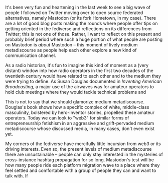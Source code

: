 It's been very fun and heartening in the last week to see a big wave of people I followed on Twitter moving over to open source federated alternatives, namely Mastodon (or its fork Hometown, in my case). There are a lot of good blog posts making the rounds where people offer tips on getting oriented in the fediverse and reflections on its differences from Twitter; this is not one of those. Rather, I want to reflect on this present and probably brief period where such a huge portion of what people are posting on Mastodon is _about_ Mastodon – this moment of lively medium metadiscourse as people help each other explore a new kind of communication channel.

As a radio historian, it's fun to imagine this kind of moment as a (very distant) window into how radio operators in the first two decades of the twentieth century would have related to each other and to the medium they were trying to define. As Susan Douglas documented in _Inventing American Broadcasting_, a major use of the airwaves was for amateur operators to hold club meetings where they would tackle technical problems and 

This is not to say that we should glamorize medium metadiscourse. Douglas's book shows how a specific complex of white, middle-class masculinity, bolstered by hero-inventor stories, propelled these amateur operators. Today we can look to "web3" for similar forms of entrepreneurship fetishism in an aggressive and grift-pervaded medium metadiscourse whose discussed media, in many cases, don't even exist yet.

My corners of the fediverse have mercifully little incursion from web3 or its driving interests. Even so, the present levels of medium metadiscourse there are unsustainable – people can only stay interested in the mysteries of cross-instance hashtag propagation for so long. Mastodon's test will be how many people ride each platform migration wave to a place where they feel settled and comfortable with a group of people they can and want to talk with. If 



